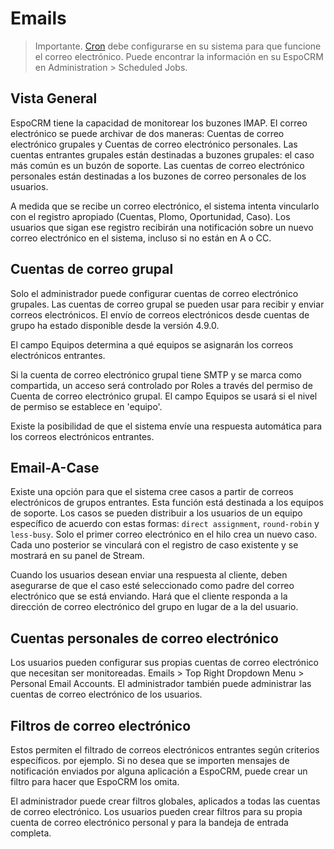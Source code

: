 # Emails

> Importante. [Cron](server-configuration.md#configurar-un-crontab) debe configurarse en su sistema para que funcione el correo electrónico. Puede encontrar la información en su EspoCRM en Administration > Scheduled Jobs.

## Vista General

EspoCRM tiene la capacidad de monitorear los buzones IMAP. El correo electrónico se puede archivar de dos maneras: Cuentas de correo electrónico grupales y Cuentas de correo electrónico personales. Las cuentas entrantes grupales están destinadas a buzones grupales: el caso más común es un buzón de soporte. Las cuentas de correo electrónico personales están destinadas a los buzones de correo personales de los usuarios.

A medida que se recibe un correo electrónico, el sistema intenta vincularlo con el registro apropiado (Cuentas, Plomo, Oportunidad, Caso). Los usuarios que sigan ese registro recibirán una notificación sobre un nuevo correo electrónico en el sistema, incluso si no están en A o CC.

## Cuentas de correo grupal

Solo el administrador puede configurar cuentas de correo electrónico grupales. Las cuentas de correo grupal se pueden usar para recibir y enviar correos electrónicos. El envío de correos electrónicos desde cuentas de grupo ha estado disponible desde la versión 4.9.0.

El campo Equipos determina a qué equipos se asignarán los correos electrónicos entrantes.

Si la cuenta de correo electrónico grupal tiene SMTP y se marca como compartida, un acceso será controlado por Roles a través del permiso de Cuenta de correo electrónico grupal. El campo Equipos se usará si el nivel de permiso se establece en 'equipo'.

Existe la posibilidad de que el sistema envíe una respuesta automática para los correos electrónicos entrantes.

## Email-A-Case

Existe una opción para que el sistema cree casos a partir de correos electrónicos de grupos entrantes.
Esta función está destinada a los equipos de soporte.
Los casos se pueden distribuir a los usuarios de un equipo específico de acuerdo con estas formas:
`direct assignment`, `round-robin` y `less-busy`.
Solo el primer correo electrónico en el hilo crea un nuevo caso.
Cada uno posterior se vinculará con el registro de caso existente y se mostrará en su panel de Stream.

Cuando los usuarios desean enviar una respuesta al cliente, deben asegurarse de que el caso esté seleccionado como padre del correo electrónico que se está enviando. Hará que el cliente responda a la dirección de correo electrónico del grupo en lugar de a la del usuario.

## Cuentas personales de correo electrónico

Los usuarios pueden configurar sus propias cuentas de correo electrónico que necesitan ser monitoreadas.  Emails > Top Right Dropdown Menu > Personal Email Accounts. El administrador también puede administrar las cuentas de correo electrónico de los usuarios.

## Filtros de correo electrónico

Estos permiten el filtrado de correos electrónicos entrantes según criterios específicos. por ejemplo. Si no desea que se importen mensajes de notificación enviados por alguna aplicación a EspoCRM, puede crear un filtro para hacer que EspoCRM los omita.

El administrador puede crear filtros globales, aplicados a todas las cuentas de correo electrónico. Los usuarios pueden crear filtros para su propia cuenta de correo electrónico personal y para la bandeja de entrada completa.
